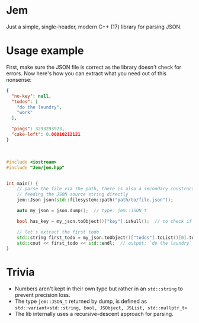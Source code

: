 # Jem
Just a simple, single-header, modern C++ (17) library for parsing JSON.

# Usage example
First, make sure the JSON file is correct as the library doesn't check for errors. Now here's how you can extract what you need out of this nonsense:
```json
{
  "no-key": null,
  "todos": [
    "do the laundry",
    "work"
  ],

  "pings": 3293293923,
  "cake-left": 0.00010212121
}
```
<br/>

```cpp
#include <iostream>
#include "Jem/jem.hpp"


int main() {
    // parse the file via the path, there is also a secondary constructor (Json(std::string)) to allow
    // feeding the JSON source string directly
    jem::Json json(std::filesystem::path("path/to/file.json"));

    auto my_json = json.dump();  // type: jem::JSON_t

    bool has_key = my_json.toObject()["key"].isNull();  // to check if the field/value is null

    // let's extract the first todo
    std::string first_todo = my_json.toObject()["todos"].toList()[0].toString();
    std::cout << first_todo << std::endl;  // output: `do the laundry`
}
```

# Trivia
- Numbers aren't kept in their own type but rather in an `std::string` to prevent precision loss.
- The type `jem::JSON_t` returned by dump, is defined as `std::variant<std::string, bool, JSObject, JSList, std::nullptr_t>`
- The lib internally uses a recursive-descent approach for parsing. 
